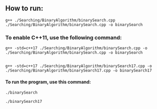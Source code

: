 ## How to run:
    g++ ./Searching/BinaryAlgorithm/binarySearch.cpp ./Searching/BinaryAlgorithm/binarySearch.cpp -o binarySearch 
### To enable C++11, use the following command:
    g++ -std=c++17 ./Searching/BinaryAlgorithm/binarySearch.cpp -o ./Searching/BinaryAlgorithm/binarySearch.cpp -o binarySearch 


    g++ -std=c++17 ./Searching/BinaryAlgorithm/binarySearch17.cpp -o ./Searching/BinaryAlgorithm/binarySearch17.cpp -o binarySearch17 


#### To run the program, use this command:
    ./binarySearch

    ./binarySearch17